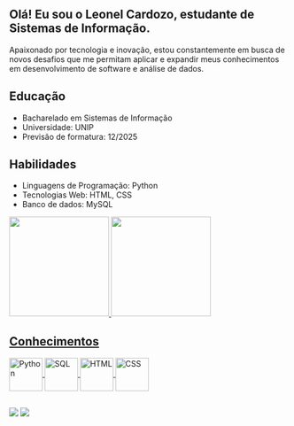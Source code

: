 ## Olá! Eu sou o Leonel Cardozo, estudante de Sistemas de Informação. 

Apaixonado por tecnologia e inovação, estou constantemente em busca de novos desafios que me permitam aplicar e expandir meus conhecimentos em desenvolvimento de software e análise de dados.


## Educação
- Bacharelado em Sistemas de Informação
- Universidade: UNIP
- Previsão de formatura: 12/2025

## Habilidades
- Linguagens de Programação: Python
- Tecnologias Web: HTML, CSS
- Banco de dados: MySQL
  


<div align="left">
  <a href="https://github.com/Leonel9889">
  <img height="180em" src="https://github-readme-stats.vercel.app/api?username=Leonel9889&show_icons=false&theme=tokyonight&include_all_commits=true&count_private=true"/>
  <img height="180em" src="https://github-readme-stats.vercel.app/api/top-langs/?username=Leonel9889&layout=compact&langs_count=7&theme=tokyonight"/>
</div>

## Conhecimentos
<div style="display: inline_block">
  <img align="center" alt="Python" height="60" src="https://cdn.jsdelivr.net/gh/devicons/devicon/icons/python/python-original-wordmark.svg">
  <img align="center" alt="SQL" height="60" src="https://cdn.jsdelivr.net/gh/devicons/devicon@latest/icons/mysql/mysql-original-wordmark.svg" />
  <img align="center" alt="HTML" height="60" src="https://cdn.jsdelivr.net/gh/devicons/devicon@latest/icons/html5/html5-original.svg" />
  <img align="center" alt="CSS" height="60" src="https://cdn.jsdelivr.net/gh/devicons/devicon@latest/icons/css3/css3-original-wordmark.svg" />

</div>

##

<div> 
  <a href="https://www.linkedin.com/in/leonel-cardozo-3b4069207/" target="_blank"><img src="https://img.shields.io/badge/-LinkedIn-%230077B5?style=for-the-badge&logo=linkedin&logoColor=white" target="_blank"></a>
  <a href = "mailto:leonel.cardozo9889@gmail.com"><img src="https://img.shields.io/badge/-Gmail-%23333?style=for-the-badge&logo=gmail&logoColor=red" target="_blank"></a>
</div>
